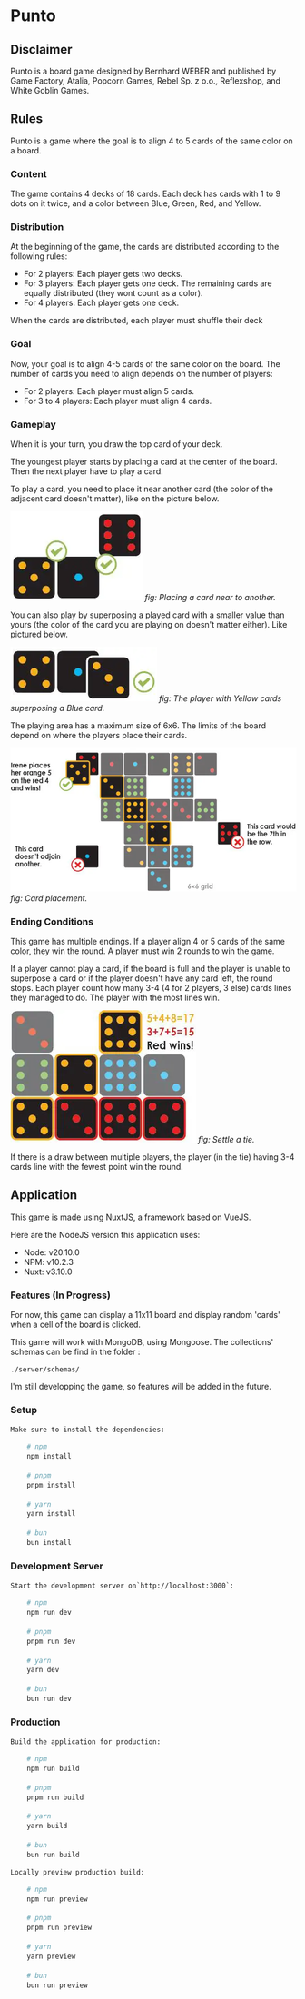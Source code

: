 # Punto

## Disclaimer

Punto is a board game designed by Bernhard WEBER and published by Game Factory, Atalia, Popcorn Games, Rebel Sp. z o.o., Reflexshop, and White Goblin Games.

## Rules

Punto is a game where the goal is to align 4 to 5 cards of the same color on a board.

### Content

The game contains 4 decks of 18 cards. Each deck has cards with 1 to 9 dots on it twice, and a color between Blue, Green, Red, and Yellow.

### Distribution

At the beginning of the game, the cards are distributed according to the following rules:

- For 2 players: Each player gets two decks.
- For 3 players: Each player gets one deck. The remaining cards are equally distributed (they wont count as a color).
- For 4 players: Each player gets one deck.

When the cards are distributed, each player must shuffle their deck

### Goal

Now, your goal is to align 4-5 cards of the same color on the board. The number of cards you need to align depends on the number of players:

- For 2 players: Each player must align 5 cards.
- For 3 to 4 players: Each player must align 4 cards.

### Gameplay

When it is your turn, you draw the top card of your deck.

The youngest player starts by placing a card at the center of the board. Then the next player have to play a card.

To play a card, you need to place it near another card (the color of the adjacent card doesn't matter), like on the picture below.

![1703798363215](image/README/1703798363215.png)
    *fig: Placing a card near to another.*

You can also play by superposing a played card with a smaller value than yours (the color of the card you are playing on doesn't matter either). Like pictured below.

![1703798561035](image/README/1703798561035.png)
        *fig: The player with Yellow cards superposing a Blue card.*

The playing area has a maximum size of 6x6. The limits of the board depend on where the players place their cards.

![1703799297278](image/README/1703799297278.png)
*fig: Card placement.*

### Ending Conditions

This game has multiple endings. If a player align 4 or 5 cards of the same color, they win the round. A player must win 2 rounds to win the game.

If a player cannot play a card, if the board is full and the player is unable to superpose a card or if the player doesn't have any card left, the round stops. Each player count how many 3-4 (4 for 2 players, 3 else) cards lines they managed to do. The player with the most lines win.

![1703799266605](image/README/1703799266605.png)
*fig: Settle a tie.*

If there is a draw between multiple players, the player (in the tie) having 3-4 cards line with the fewest point win the round.

## Application

This game is made using NuxtJS, a framework based on VueJS.

Here are the NodeJS version this application uses:

- Node: v20.10.0
- NPM:  v10.2.3
- Nuxt: v3.10.0

### Features (In Progress)

For now, this game can display a 11x11 board and display random 'cards' when a cell of the board is clicked.

This game will work with MongoDB, using Mongoose. The collections' schemas can be find in the folder :

```
./server/schemas/
```

I'm still developping the game, so features will be added in the future.

### Setup

    Make sure to install the dependencies:

```bash
    # npm
    npm install

    # pnpm
    pnpm install

    # yarn
    yarn install

    # bun
    bun install
```

### Development Server

    Start the development server on`http://localhost:3000`:

```bash
    # npm
    npm run dev

    # pnpm
    pnpm run dev

    # yarn
    yarn dev

    # bun
    bun run dev
```

### Production

    Build the application for production:

```bash
    # npm
    npm run build

    # pnpm
    pnpm run build

    # yarn
    yarn build

    # bun
    bun run build
```

    Locally preview production build:

```bash
    # npm
    npm run preview

    # pnpm
    pnpm run preview

    # yarn
    yarn preview

    # bun
    bun run preview
```
